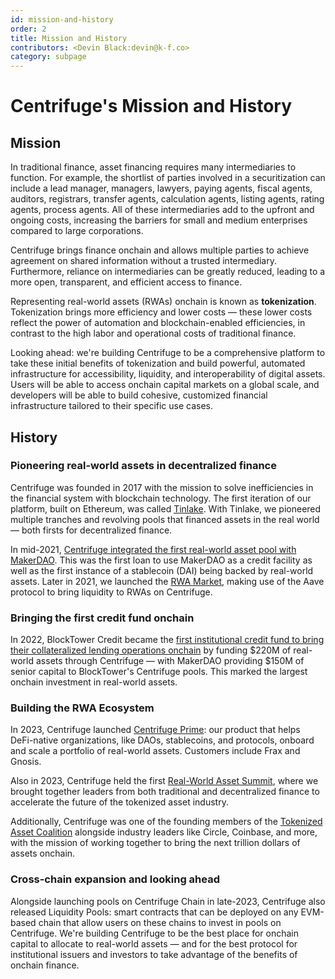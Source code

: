```yaml
---
id: mission-and-history
order: 2
title: Mission and History
contributors: <Devin Black:devin@k-f.co>
category: subpage
---
```


# Centrifuge's Mission and History

## Mission

In traditional finance, asset financing requires many intermediaries to function. For example, the shortlist of parties involved in a securitization can include a lead manager, managers, lawyers, paying agents, fiscal agents, auditors, registrars, transfer agents, calculation agents, listing agents, rating agents, process agents. All of these intermediaries add to the upfront and ongoing costs, increasing the barriers for small and medium enterprises compared to large corporations.

Centrifuge brings finance onchain and allows multiple parties to achieve agreement on shared information without a trusted intermediary. Furthermore, reliance on intermediaries can be greatly reduced, leading to a more open, transparent, and efficient access to finance.

Representing real-world assets (RWAs) onchain is known as **tokenization**. Tokenization brings more efficiency and lower costs — these lower costs reflect the power of automation and blockchain-enabled efficiencies, in contrast to the high labor and operational costs of traditional finance.

Looking ahead: we're building Centrifuge to be a comprehensive platform to take these initial benefits of tokenization and build powerful, automated infrastructure for accessibility, liquidity, and interoperability of digital assets. Users will be able to access onchain capital markets on a global scale, and developers will be able to build cohesive, customized financial infrastructure tailored to their specific use cases.

## History

### Pioneering real-world assets in decentralized finance

Centrifuge was founded in 2017 with the mission to solve inefficiencies in the financial system with blockchain technology. The first iteration of our platform, built on Ethereum, was called [Tinlake](https://legacy.tinlake.centrifuge.io/). With Tinlake, we pioneered multiple tranches and revolving pools that financed assets in the real world — both firsts for decentralized finance.

In mid-2021, [Centrifuge integrated the first real-world asset pool with MakerDAO](https://medium.com/centrifuge/defi-2-0-first-real-world-loan-is-financed-on-maker-fbe24675428f). This was the first loan to use MakerDAO as a credit facility as well as the first instance of a stablecoin (DAI) being backed by real-world assets. Later in 2021, we launched the [RWA Market](https://medium.com/centrifuge/rwa-market-the-aave-market-for-real-world-assets-goes-live-48976b984dde), making use of the Aave protocol to bring liquidity to RWAs on Centrifuge.

### Bringing the first credit fund onchain

In 2022, BlockTower Credit became the [first institutional credit fund to bring their collateralized lending operations onchain](https://centrifuge.mirror.xyz/yGWnk8ar_iXuoML-ZKF79NfKa9Q43o5SKgu13qR4uIg) by funding $220M of real-world assets through Centrifuge — with MakerDAO providing $150M of senior capital to BlockTower's Centrifuge pools. This marked the largest onchain investment in real-world assets.

### Building the RWA Ecosystem

In 2023, Centrifuge launched [Centrifuge Prime](https://centrifuge.mirror.xyz/KyrMWLKMccFCNfSlvjxe7uyhba7oLrUzlBuZ7GQTn6s): our product that helps DeFi-native organizations, like DAOs, stablecoins, and protocols, onboard and scale a portfolio of real-world assets. Customers include Frax and Gnosis.

Also in 2023, Centrifuge held the first [Real-World Asset Summit](https://www.rwasummit.io/), where we brought together leaders from both traditional and decentralized finance to accelerate the future of the tokenized asset industry.

Additionally, Centrifuge was one of the founding members of the [Tokenized Asset Coalition](https://www.rwa.xyz/tokenized-asset-coalition) alongside industry leaders like Circle, Coinbase, and more, with the mission of working together to bring the next trillion dollars of assets onchain.

### Cross-chain expansion and looking ahead

Alongside launching pools on Centrifuge Chain in late-2023, Centrifuge also released Liquidity Pools: smart contracts that can be deployed on any EVM-based chain that allow users on these chains to invest in pools on Centrifuge. We're building Centrifuge to be the best place for onchain capital to allocate to real-world assets — and for the best protocol for institutional issuers and investors to take advantage of the benefits of onchain finance.
